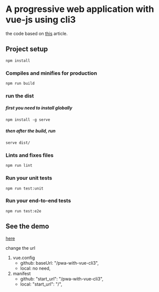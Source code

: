 # A progressive web application with vue-js using cli3

the code based on [this](https://blog.sicara.com/a-progressive-web-application-with-vue-js-webpack-material-design-part-1-c243e2e6e402) article.

## Project setup

```
npm install
```

### Compiles and minifies for production

```
npm run build
```

### run the dist

##### first you need to install globally

```
npm install -g serve
```

##### then after the build, run

```
serve dist/
```

### Lints and fixes files

```
npm run lint
```

### Run your unit tests

```
npm run test:unit
```

### Run your end-to-end tests

```
npm run test:e2e
```

## See the demo

[here](https://moshe-pinhasi.github.io/pwa-with-vue-cli3/#/)

change the url
1) vue.config
    - github: baseUrl: "/pwa-with-vue-cli3",
    - local: no need,
2) manifest
    - github: "start_url": "/pwa-with-vue-cli3",
    - local: "start_url": "/",